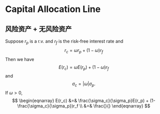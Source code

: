 # Capital Allocation Line

## 风险资产 + 无风险资产

Suppose $r_p$ is a r.v. and $r_f$  is the risk-free interest rate and 
$$
r_c = \omega r_p + (1-\omega)r_f
$$
 Then we have
$$
E(r_c) = \omega E(r_p) + (1-\omega)r_f
$$
and
$$
\sigma_c = |\omega|\sigma_p.
$$
If $\omega>0$,
$$
\begin{eqnarray}
E(r_c) &=& \frac{\sigma_c}{\sigma_p}E(r_p) + (1-\frac{\sigma_c}{\sigma_p})r_f \\
&=& \frac{}{}
\end{eqnarray}
$$
